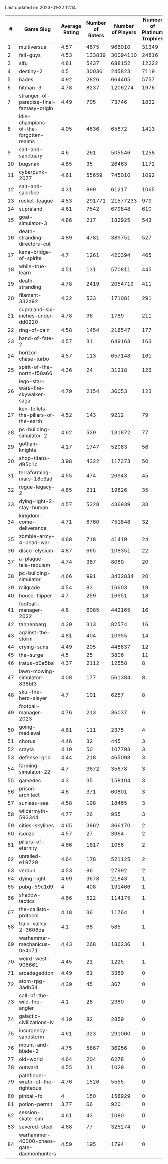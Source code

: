 Last updated on 2023-01-22 12:14.


|#|Game Slug|Average Rating|Number of Raters|Number of Players|Number of Platinum Trophies|Max Rarity (%)|
|---|---|---|---|---|---|---|
|1|multiversus|4.57|4675|966010|31349|75|
|2|fall-guys|4.53|133839|30094110|24816|0.9|
|3|sifu|4.81|5437|688152|12222|97|
|4|destiny-2|4.5|30036|245823|7119|94|
|5|hades|4.92|2826|664405|5757|89|
|6|hitman-3|4.78|8237|1206274|1976|47|
|7|stranger-of-paradise-final-fantasy-origin|4.49|705|73746|1832|98|
|8|idle-champions-of-the-forgotten-realms|4.05|4636|65672|1413|5|
|9|salt-and-sanctuary|4.6|261|505546|1258|83|
|10|bugsnax|4.85|35|26463|1172|97|
|11|cyberpunk-2077|4.61|55659|745010|1092|65|
|12|salt-and-sacrifice|4.31|899|61217|1065|91|
|13|rocket-league|4.53|291771|21577233|979|78|
|14|supraland|4.61|7542|679848|610|99|
|15|goat-simulator-3|4.86|217|182925|543|92|
|16|death-stranding-directors-cut|4.89|4781|389751|527|91|
|17|kena-bridge-of-spirits|4.7|1261|420394|465|94|
|18|while-true-learn|4.51|131|570811|445|93|
|19|death-stranding|4.78|2419|2054719|411|91|
|20|filament-332a92|4.32|533|171081|291|93|
|21|supraland-six-inches-under-dd0220|4.78|96|1789|211|99|
|22|ring-of-pain|4.58|1454|218547|177|96|
|23|hand-of-fate-2|4.57|31|649163|163|72|
|24|horizon-chase-turbo|4.57|113|657148|161|88|
|25|spirit-of-the-north-f58a66|4.36|24|31218|126|65|
|26|lego-star-wars-the-skywalker-saga|4.79|2154|36053|123|97|
|27|ken-follets-the-pillars-of-the-earth|4.52|143|9212|79|45|
|28|pc-building-simulator-2|4.62|529|131872|77|75|
|29|gotham-knights|4.17|1747|52063|56|25|
|30|shop-titans-d95c1c|3.98|4322|117373|50|97|
|31|terraforming-mars-18c3ad|4.55|474|26943|45|44|
|32|rogue-legacy-2|4.85|211|19826|35|3|
|33|dying-light-2-stay-human|4.57|5328|436939|33|7|
|34|kingdom-come-deliverance|4.71|6760|751848|32|30|
|35|zombie-army-4-dead-war|4.68|718|41419|24|67|
|36|disco-elysium|4.87|665|108351|22|28|
|37|a-plague-tale-requiem|4.74|387|8060|20|91|
|38|pc-building-simulator|4.66|991|3432834|20|48|
|39|railgrade|4.54|83|16603|19|98|
|40|house-flipper|4.7|259|16551|18|94|
|41|football-manager-2022|4.8|6085|442165|16|49|
|42|tannenberg|4.39|313|82574|16|88|
|43|against-the-storm|4.81|404|10955|14|37|
|44|crying-suns|4.49|205|448637|12|66|
|45|the-surge|4.5|25|3806|11|94|
|46|iratus-d0e5ba|4.37|2112|12558|8|85|
|47|lawn-mowing-simulator-838bf3|4.08|177|561384|8|85|
|48|skul-the-hero-slayer|4.7|101|6257|8|95|
|49|football-manager-2023|4.76|213|36037|6|79|
|50|going-medieval|4.61|111|2375|4|68|
|51|chorus|4.46|32|445|3|86|
|52|crayta|4.19|50|107793|3|23|
|53|defense-grid|4.44|218|465098|3|80|
|54|farming-simulator-22|4.7|3672|35678|3|77|
|55|gamedec|4.3|35|158104|3|27|
|56|prison-architect|4.6|371|60801|3|29|
|57|sunless-sea|4.58|198|18465|3|36|
|58|wildermyth-593344|4.77|26|955|3|17|
|59|cities-skylines|4.65|3862|366170|2|71|
|60|isonzo|4.57|27|3964|2|57|
|61|pillars-of-eternity|4.66|1817|1056|2|81|
|62|unrailed-e19729|4.64|178|521125|2|9|
|63|verdun|4.53|86|27992|2|76|
|64|dying-light|4.69|3678|21843|1|95|
|65|pubg-59c1d9|4|408|191466|1|73|
|66|shadow-tactics|4.66|522|114175|1|3|
|67|the-callisto-protocol|4.18|36|11764|1|4|
|68|train-valley-2-3606da|4.1|68|585|1|89|
|69|warhammer-mechanicus-0e4b71|4.43|268|186236|1|25|
|70|weird-west-906661|4.45|21|1225|1|85|
|71|arcadegeddon|4.49|61|3389|0|90|
|72|atom-rpg-3adb54|4.39|45|367|0|98|
|73|call-of-the-wild-the-angler|4.1|28|2380|0|63|
|74|galactic-civilizations-iv|4.19|82|2859|0|79|
|75|insurgency-sandstorm|4.61|323|291060|0|5|
|76|mount-and-blade-2|4.75|5867|36956|0|26|
|77|old-world|4.64|204|6278|0|82|
|78|outward|4.55|31|1029|0|72|
|79|pathfinder-wrath-of-the-righteous|4.76|1526|5555|0|51|
|80|pinball-fx|4|150|158929|0|85|
|81|potion-permit|3.77|66|920|0|98|
|82|session-skate-sim|4.61|43|1080|0|27|
|83|severed-steel|4.68|77|325274|0|15|
|84|warhammer-40000-chaos-gate-daemonhunters|4.59|195|1794|0|2|
